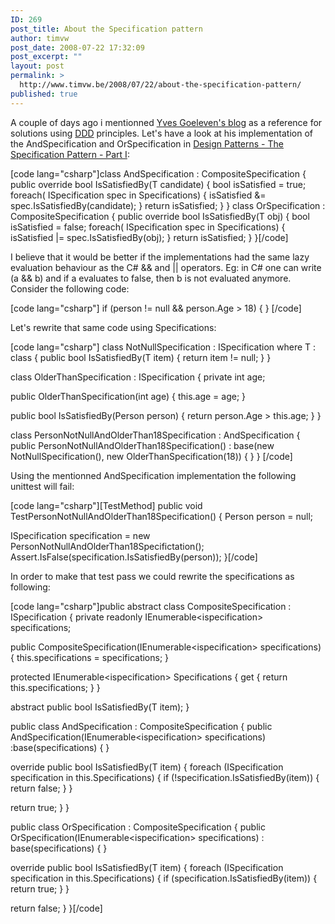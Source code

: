 ```yaml
---
ID: 269
post_title: About the Specification pattern
author: timvw
post_date: 2008-07-22 17:32:09
post_excerpt: ""
layout: post
permalink: >
  http://www.timvw.be/2008/07/22/about-the-specification-pattern/
published: true
---
```

<p>A couple of days ago i mentionned <a href="http://www.goeleven.com">Yves Goeleven's blog</a> as a reference for solutions using <a href="http://en.wikipedia.org/wiki/Domain-driven_design">DDD</a> principles. Let's have a look at his implementation of the AndSpecification and OrSpecification in <a href="http://www.goeleven.com/blog/entryDetail.aspx?entry=57">Design Patterns - The Specification Pattern - Part I</a>:</p>

[code lang="csharp"]class AndSpecification<t> : CompositeSpecification<t>
{
 public override bool IsSatisfiedBy(T candidate)
 {
  bool isSatisfied = true;
  foreach( ISpecification<t> spec in Specifications)
  {
   isSatisfied &= spec.IsSatisfiedBy(candidate);
  }
  return isSatisfied;
 }
}
class OrSpecification<t> : CompositeSpecification<t>
{
 public override bool IsSatisfiedBy(T obj)
 {
  bool isSatisfied = false;
  foreach( ISpecification<t> spec in Specifications)
  {
   isSatisfied |= spec.IsSatisfiedBy(obj);
  }
  return isSatisfied;
 }
}[/code]

<p>I believe that it would be better if the implementations had the same lazy evaluation behaviour as the C# &amp;&amp; and || operators. Eg: in C# one can write (a && b) and if a evaluates to false, then b is not evaluated anymore. Consider the following code:</p>

[code lang="csharp"]
if (person != null && person.Age > 18) { }
[/code]

<p>Let's rewrite that same code using Specifications:</p>

[code lang="csharp"]
class NotNullSpecification<t> : ISpecification<t>
 where T : class
{
 public bool IsSatisfiedBy(T item)
 {
  return item != null;
 }
}

class OlderThanSpecification : ISpecification<person>
{
 private int age;

 public OlderThanSpecification(int age)
 {
  this.age = age;
 }

 public bool IsSatisfiedBy(Person person)
 {
  return person.Age > this.age;
 }
}

class PersonNotNullAndOlderThan18Specification : AndSpecification<person>
{
 public PersonNotNullAndOlderThan18Specification()
 : base(new NotNullSpecification<person>(), new OlderThanSpecification(18))
 {
 }
}
[/code]

<p>Using the mentionned AndSpecification implementation the following unittest will fail:</p>

[code lang="csharp"][TestMethod]
public void TestPersonNotNullAndOlderThan18Specification()
{
 Person person = null;

 ISpecification<person> specification = new PersonNotNullAndOlderThan18Specifictation();
 Assert.IsFalse(specification.IsSatisfiedBy(person));
}[/code]

<p>In order to make that test pass we could rewrite the specifications as following:</p>

[code lang="csharp"]public abstract class CompositeSpecification<t> : ISpecification<t>
{
 private readonly IEnumerable<ispecification<t>> specifications;

 public CompositeSpecification(IEnumerable<ispecification<t>> specifications)
 {
  this.specifications = specifications;
 }

 protected IEnumerable<ispecification<t>> Specifications
 {
  get { return this.specifications; }
 }

 abstract public bool IsSatisfiedBy(T item);
}

public class AndSpecification<t> : CompositeSpecification<t>
{
 public AndSpecification(IEnumerable<ispecification<t>> specifications)
  :base(specifications)
 { }

 override public bool IsSatisfiedBy(T item)
 {
  foreach (ISpecification<t> specification in this.Specifications)
  {
   if (!specification.IsSatisfiedBy(item))
   {
    return false;
   }
  }

  return true;
 }
}

public class OrSpecification<t> : CompositeSpecification<t>
{
 public OrSpecification(IEnumerable<ispecification<t>> specifications)
  : base(specifications)
 { }

 override public bool IsSatisfiedBy(T item)
 {
  foreach (ISpecification<t> specification in this.Specifications)
  {
   if (specification.IsSatisfiedBy(item))
   {
    return true;
   }
  }

  return false;
 }
}[/code]